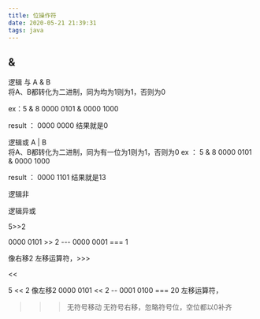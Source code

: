 ```yaml
---
title: 位操作符
date: 2020-05-21 21:39:31
tags: java
---
```


## &
逻辑 与
A & B   
将A、B都转化为二进制，同为均为1则为1，否则为0

ex：5 & 8
0000 0101 
&
0000 1000

result ： 0000 0000 结果就是0

逻辑或
A | B   
将A、B都转化为二进制，同为有一位为1则为1，否则为0
ex ： 5 & 8
0000 0101 
&
0000 1000

result ： 0000 1101 结果就是13

逻辑非

逻辑异或


>> 
5>>2

0000 0101 >> 2  --- 0000 0001  === 1

像右移2
左移运算符，>>> 



<< 

5 << 2
像左移2
0000 0101 << 2 -- 0001 0100 === 20
左移运算符，


>>> 无符号移动 无符号右移，忽略符号位，空位都以0补齐

